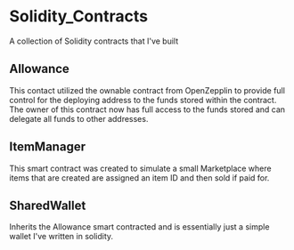 # Solidity_Contracts
A collection of Solidity contracts that I've built

## Allowance
This contact utilized the ownable contract from OpenZepplin to provide full control for the deploying address to the funds stored within the contract. The owner of this contract now has full access to the funds stored and can delegate all funds to other addresses.

## ItemManager
This smart contract was created to simulate a small Marketplace where items that are created are assigned an item ID and then sold if paid for.

## SharedWallet
Inherits the Allowance smart contracted and is essentially just a simple wallet I've written in solidity.   
